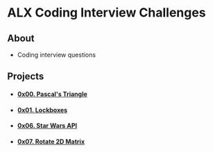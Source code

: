 # ALX Coding Interview Challenges

## About
- Coding interview questions

## Projects
- #### [0x00. Pascal's Triangle](0x00-pascal_triangle)
- #### [0x01. Lockboxes](0x01-lockboxes)
- #### [0x06. Star Wars API](0x06-starwars_api)
- #### [0x07. Rotate 2D Matrix](0x07-rotate_2d_matrix)
